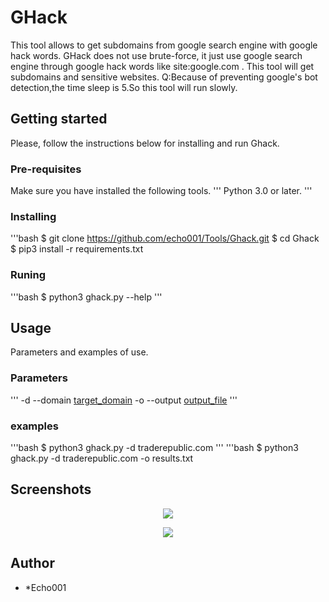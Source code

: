 # GHack
This tool allows to get subdomains from google search engine with google hack words.
GHack does not use brute-force, it just use google search engine through google hack words like site:google.com .
This tool will get subdomains and sensitive websites.
Q:Because of preventing google's bot detection,the time sleep is 5.So this tool will run slowly.

## Getting started
Please, follow the instructions below for installing and run Ghack.

### Pre-requisites
Make sure you have installed the following tools.
'''
Python 3.0 or later.
'''

### Installing
'''bash
$ git clone https://github.com/echo001/Tools/Ghack.git
$ cd Ghack
$ pip3 install -r requirements.txt

### Runing
'''bash
$ python3 ghack.py --help
'''

## Usage
Parameters and examples of use.

### Parameters
'''
-d --domain [target_domain](required)
-o --output [output_file](optional)
'''

### examples
'''bash
$ python3 ghack.py -d traderepublic.com
'''
'''bash
$ python3 ghack.py -d traderepublic.com -o results.txt

## Screenshots
<p align="center">
  <img src=" https://github.com/echo001/Tools/Ghack/png/ghack.png" />
</p>
<p align="center">
  <img src="https://github.com/echo001/Tools/Ghack/png/result.png" />
</p>

## Author
* *Echo001
